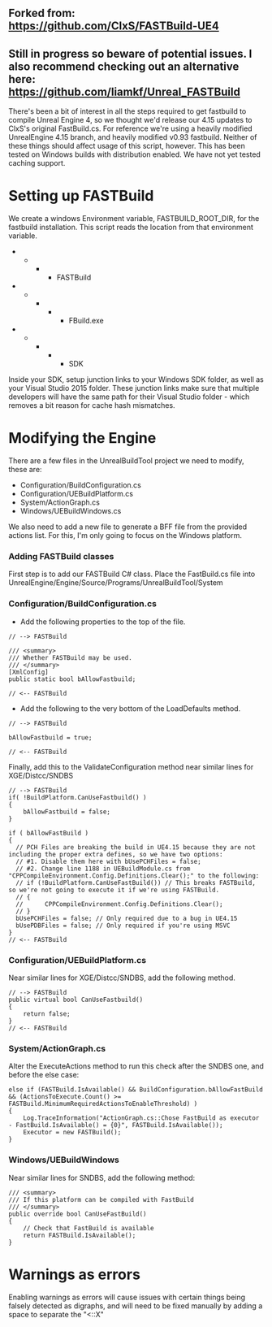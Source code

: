 ## Forked from: https://github.com/ClxS/FASTBuild-UE4

## Still in progress so beware of potential issues. I also recommend checking out an alternative here: https://github.com/liamkf/Unreal_FASTBuild

There's been a bit of interest in all the steps required to get fastbuild to compile Unreal Engine 4, so we thought we'd release our 4.15 updates to ClxS's original FastBuild.cs.
For reference we're using a heavily modified UnrealEngine 4.15 branch, and heavily modified v0.93 fastbuild. Neither of these things should affect usage of this script, however.
This has been tested on Windows builds with distribution enabled. We have not yet tested caching support.

# Setting up FASTBuild

We create a windows Environment variable, FASTBUILD_ROOT_DIR, for the fastbuild installation. This script reads the location from that environment variable.

* * * * FASTBuild
* * * * * FBuild.exe
* * * * * SDK 

Inside your SDK, setup junction links to your Windows SDK folder, as well as your Visual Studio 2015 folder. These junction links make sure that multiple developers will have the same path for their Visual Studio folder - which removes a bit reason for cache hash mismatches.

# Modifying the Engine

There are a few files in the UnrealBuildTool project we need to modify, these are:
- Configuration/BuildConfiguration.cs
- Configuration/UEBuildPlatform.cs
- System/ActionGraph.cs
- Windows/UEBuildWindows.cs

We also need to add a new file to generate a BFF file from the provided actions list. For this, I'm only going to focus on the Windows platform.

### Adding FASTBuild classes

First step is to add our FASTBuild C# class. Place the FastBuild.cs file into UnrealEngine/Engine/Source/Programs/UnrealBuildTool/System

### Configuration/BuildConfiguration.cs

- Add the following properties to the top of the file.

```
// --> FASTBuild

/// <summary>
/// Whether FASTBuild may be used.
/// </summary>
[XmlConfig]
public static bool bAllowFastbuild;

// <-- FASTBuild
```

- Add the following to the very bottom of the LoadDefaults method.

```
// --> FASTBuild

bAllowFastbuild = true;

// <-- FASTBuild
```

Finally, add this to the ValidateConfiguration method near similar lines for XGE/Distcc/SNDBS

```
// --> FASTBuild
if( !BuildPlatform.CanUseFastbuild() )
{
    bAllowFastbuild = false;
}

if ( bAllowFastBuild )
{
  // PCH Files are breaking the build in UE4.15 because they are not including the proper extra defines, so we have two options:
  // #1. Disable them here with bUsePCHFiles = false;
  // #2. Change line 1188 in UEBuildModule.cs from "CPPCompileEnvironment.Config.Definitions.Clear();" to the following:
  // if (!BuildPlatform.CanUseFastBuild()) // This breaks FASTBuild, so we're not going to execute it if we're using FASTBuild.
  // {
  //      CPPCompileEnvironment.Config.Definitions.Clear();
  // }
  bUsePCHFiles = false;	// Only required due to a bug in UE4.15
  bUsePDBFiles = false;	// Only required if you're using MSVC
}
// <-- FASTBuild
```

### Configuration/UEBuildPlatform.cs

Near similar lines for XGE/Distcc/SNDBS, add the following method.

```
// --> FASTBuild
public virtual bool CanUseFastbuild()
{
    return false;
}
// <-- FASTBuild
```

### System/ActionGraph.cs

Alter the ExecuteActions method to run this check after the SNDBS one, and before the else case:
```
else if (FASTBuild.IsAvailable() && BuildConfiguration.bAllowFastBuild && (ActionsToExecute.Count() >= FASTBuild.MinimumRequiredActionsToEnableThreshold) )
{
    Log.TraceInformation("ActionGraph.cs::Chose FastBuild as executor - FastBuild.IsAvailable() = {0}", FASTBuild.IsAvailable());
    Executor = new FASTBuild();
}
```

### Windows/UEBuildWindows

Near similar lines for SNDBS, add the following method:

```
/// <summary>
/// If this platform can be compiled with FastBuild
/// </summary>
public override bool CanUseFastBuild()
{
	// Check that FastBuild is available
	return FASTBuild.IsAvailable();
}
```
# Warnings as errors

Enabling warnings as errors will cause issues with certain things being falsely detected as digraphs, and will need to be fixed manually by adding a space to separate the "<::X"
